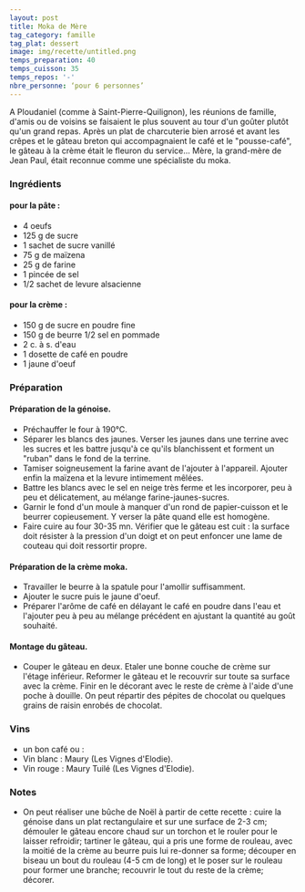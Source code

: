 ```yaml
---
layout: post
title: Moka de Mère
tag_category: famille
tag_plat: dessert
image: img/recette/untitled.png
temps_preparation: 40
temps_cuisson: 35
temps_repos: '-'
nbre_personne: ‘pour 6 personnes’
---
```

A Ploudaniel (comme à Saint-Pierre-Quilignon), les réunions de famille, d'amis ou de voisins se faisaient le plus souvent au tour d'un goûter plutôt qu'un grand repas. Après un plat de charcuterie bien arrosé et avant les crêpes et le gâteau breton qui accompagnaient le café et le "pousse-café", le gâteau à la crème était le fleuron du service... Mère, la grand-mère de Jean Paul, était reconnue comme une spécialiste du moka.   


### Ingrédients
#### pour la pâte :
* 4 oeufs
* 125 g de sucre
* 1 sachet de sucre vanillé
* 75 g de maïzena
* 25 g de farine
* 1 pincée de sel
* 1/2 sachet de levure alsacienne

#### pour la crème :
* 150 g de sucre en poudre fine
* 150 g de beurre 1/2 sel en pommade
* 2 c. à s. d'eau
* 1 dosette de café en poudre
* 1 jaune d'oeuf

### Préparation
#### Préparation de la génoise.
* Préchauffer le four à 190°C.
* Séparer les blancs des jaunes. Verser les jaunes dans une terrine avec les sucres et les battre jusqu'à ce qu'ils blanchissent et forment un "ruban" dans le fond de la terrine.
* Tamiser soigneusement la farine avant de l'ajouter à l'appareil. Ajouter enfin la maïzena et la levure intimement mêlées.
* Battre les blancs avec le sel en neige très ferme et les incorporer, peu à peu et délicatement, au mélange farine-jaunes-sucres.
* Garnir le fond d'un moule à manquer d'un rond de papier-cuisson et le beurrer copieusement. Y verser la pâte quand elle est homogène.
* Faire cuire au four 30-35 mn. Vérifier que le gâteau est cuit : la surface doit résister à la pression d'un doigt et on peut enfoncer une lame de couteau qui doit ressortir propre.

#### Préparation de la crème moka.
* Travailler le beurre à la spatule pour l'amollir suffisamment.
* Ajouter le sucre puis le jaune d'oeuf.
* Préparer l'arôme de café en délayant le café en poudre dans l'eau et l'ajouter peu à peu au mélange précédent en ajustant la quantité au goût souhaité.

#### Montage du gâteau.
* Couper le gâteau en deux. Etaler une bonne couche de crème sur l'étage inférieur. Reformer le gâteau et le recouvrir sur toute sa surface avec la crème. Finir en le décorant avec le reste de crème à l'aide d'une poche à douille. On peut répartir des pépites de chocolat ou quelques grains de raisin enrobés de chocolat.

### Vins
* un bon café ou :
* Vin blanc : Maury (Les Vignes d'Elodie).
* Vin rouge : Maury Tuilé	(Les Vignes d'Elodie).

### Notes
* On peut réaliser une bûche de Noël à partir de cette recette : cuire la génoise dans un plat rectangulaire et sur une surface de 2-3 cm; démouler le gâteau encore chaud sur un torchon et le rouler pour le laisser refroidir; tartiner le gâteau, qui a pris une forme de rouleau, avec la moitié de la crème au beurre puis lui re-donner sa forme; découper en biseau un bout du rouleau (4-5 cm de long) et le poser sur le rouleau pour former une branche; recouvrir le tout du reste de la crème; décorer.   
